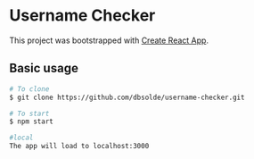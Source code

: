 # Username Checker

This project was bootstrapped with [Create React App](https://github.com/facebook/create-react-app).

## Basic usage

```bash
# To clone
$ git clone https://github.com/dbsolde/username-checker.git

# To start
$ npm start

#local
The app will load to localhost:3000

```